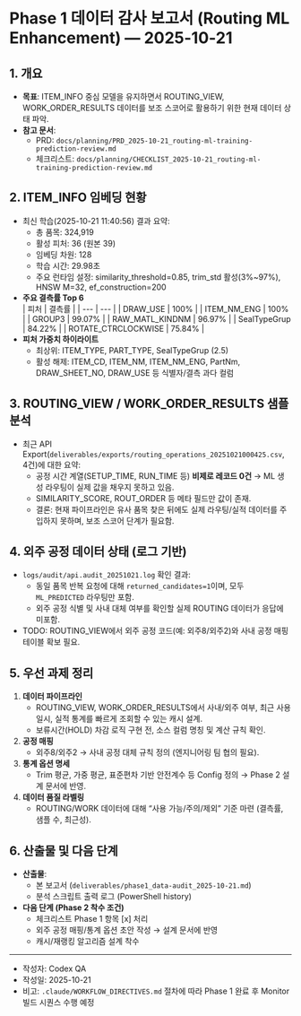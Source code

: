 # Phase 1 데이터 감사 보고서 (Routing ML Enhancement) — 2025-10-21

## 1. 개요
- **목표**: ITEM_INFO 중심 모델을 유지하면서 ROUTING_VIEW, WORK_ORDER_RESULTS 데이터를 보조 스코어로 활용하기 위한 현재 데이터 상태 파악.
- **참고 문서**:  
  - PRD: `docs/planning/PRD_2025-10-21_routing-ml-training-prediction-review.md`  
  - 체크리스트: `docs/planning/CHECKLIST_2025-10-21_routing-ml-training-prediction-review.md`

## 2. ITEM_INFO 임베딩 현황
- 최신 학습(2025-10-21 11:40:56) 결과 요약:  
  - 총 품목: 324,919  
  - 활성 피처: 36 (원본 39)  
  - 임베딩 차원: 128  
  - 학습 시간: 29.98초  
  - 주요 런타임 설정: similarity_threshold=0.85, trim_std 활성(3%~97%), HNSW M=32, ef_construction=200  
- **주요 결측률 Top 6**  
  | 피처 | 결측률 |
  | --- | --- |
  | DRAW_USE | 100% |
  | ITEM_NM_ENG | 100% |
  | GROUP3 | 99.07% |
  | RAW_MATL_KINDNM | 96.97% |
  | SealTypeGrup | 84.22% |
  | ROTATE_CTRCLOCKWISE | 75.84% |
- **피처 가중치 하이라이트**  
  - 최상위: ITEM_TYPE, PART_TYPE, SealTypeGrup (2.5)  
  - 활성 해제: ITEM_CD, ITEM_NM, ITEM_NM_ENG, PartNm, DRAW_SHEET_NO, DRAW_USE 등 식별자/결측 과다 컬럼

## 3. ROUTING_VIEW / WORK_ORDER_RESULTS 샘플 분석
- 최근 API Export(`deliverables/exports/routing_operations_20251021000425.csv`, 4건)에 대한 요약:
  - 공정 시간 계열(SETUP_TIME, RUN_TIME 등) **비제로 레코드 0건** → ML 생성 라우팅이 실제 값을 채우지 못하고 있음.
  - SIMILARITY_SCORE, ROUT_ORDER 등 메타 필드만 값이 존재.
  - 결론: 현재 파이프라인은 유사 품목 찾은 뒤에도 실제 라우팅/실적 데이터를 주입하지 못하며, 보조 스코어 단계가 필요함.

## 4. 외주 공정 데이터 상태 (로그 기반)
- `logs/audit/api.audit_20251021.log` 확인 결과:  
  - 동일 품목 반복 요청에 대해 `returned_candidates=1`이며, 모두 `ML_PREDICTED` 라우팅만 포함.  
  - 외주 공정 식별 및 사내 대체 여부를 확인할 실제 ROUTING 데이터가 응답에 미포함.
- TODO: ROUTING_VIEW에서 외주 공정 코드(예: 외주8/외주2)와 사내 공정 매핑 테이블 확보 필요.

## 5. 우선 과제 정리
1. **데이터 파이프라인**
   - ROUTING_VIEW, WORK_ORDER_RESULTS에서 사내/외주 여부, 최근 사용 일시, 실적 통계를 빠르게 조회할 수 있는 캐시 설계.
   - 보류시간(HOLD) 차감 로직 구현 전, 소스 컬럼 명칭 및 계산 규칙 확인.
2. **공정 매핑**
   - 외주8/외주2 → 사내 공정 대체 규칙 정의 (엔지니어링 팀 협의 필요).
3. **통계 옵션 명세**
   - Trim 평균, 가중 평균, 표준편차 기반 안전계수 등 Config 정의 → Phase 2 설계 문서에 반영.
4. **데이터 품질 라벨링**
   - ROUTING/WORK 데이터에 대해 “사용 가능/주의/제외” 기준 마련 (결측률, 샘플 수, 최근성).

## 6. 산출물 및 다음 단계
- **산출물**:  
  - 본 보고서 (`deliverables/phase1_data-audit_2025-10-21.md`)  
  - 분석 스크립트 출력 로그 (PowerShell history)
- **다음 단계 (Phase 2 착수 조건)**  
  - 체크리스트 Phase 1 항목 [x] 처리  
  - 외주 공정 매핑/통계 옵션 초안 작성 → 설계 문서에 반영  
  - 캐시/재랭킹 알고리즘 설계 착수

---
- 작성자: Codex QA  
- 작성일: 2025-10-21  
- 비고: `.claude/WORKFLOW_DIRECTIVES.md` 절차에 따라 Phase 1 완료 후 Monitor 빌드 시퀀스 수행 예정
